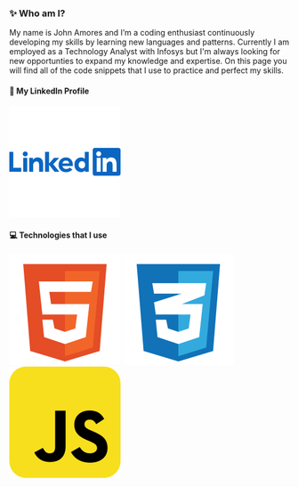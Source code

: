 ### ✨ Who am I?
My name is John Amores and I’m a coding enthusiast continuously developing my skills by learning new languages and patterns. Currently I am employed as a Technology Analyst with Infosys but I'm always looking for new opportunties to expand my knowledge and expertise. On this page you will find all of the code snippets that I use to practice and perfect my skills. 

#### 🔗 My LinkedIn Profile
[![LinkedIn](/Assets/LinkedIn.svg)](https://www.linkedin.com/in/john-amores/)

#### 💻 Technologies that I use
![HTML5](/Assets/HTML.svg) ![CSS3](/Assets/CSS.svg) ![JavaScript](/Assets/JavaScript.svg)
